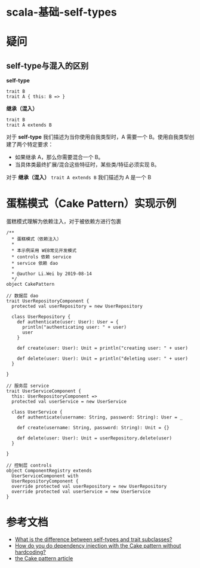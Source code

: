 # scala-基础-self-types
# 疑问 
## self-type与混入的区别
**self-type**
```
trait B
trait A { this: B => }
```
**继承（混入）**                
```
trait B
trait A extends B
```

对于 **self-type** 我们描述为当你使用自我类型时，A 需要一个 B。使用自我类型创建了两个特定要求：
* 如果继承 A，那么你需要混合一个 B。
* 当具体类最终扩展/混合这些特征时，某些类/特征必须实现 B。

对于 **继承（混入）** `trait A extends B` 我们描述为 A 是一个 B

# 蛋糕模式（Cake Pattern）实现示例
蛋糕模式理解为依赖注入，对于被依赖方进行包裹
```
/**
  * 蛋糕模式（依赖注入）
  *
  * 本示例采用 WEB常见开发模式
  * controls 依赖 service
  * service 依赖 dao
  *
  * @author Li.Wei by 2019-08-14
  */
object CakePattern

// 数据层 dao
trait UserRepositoryComponent {
  protected val userRepository = new UserRepository

  class UserRepository {
    def authenticate(user: User): User = {
      println("authenticating user: " + user)
      user
    }

    def create(user: User): Unit = println("creating user: " + user)

    def delete(user: User): Unit = println("deleting user: " + user)
  }

}

// 服务层 service
trait UserServiceComponent {
  this: UserRepositoryComponent =>
  protected val userService = new UserService

  class UserService {
    def authenticate(username: String, password: String): User = _

    def create(username: String, password: String): Unit = {}

    def delete(user: User): Unit = userRepository.delete(user)
  }

}

// 控制层 controls
object ComponentRegistry extends
  UserServiceComponent with
  UserRepositoryComponent {
  override protected val userRepository = new UserRepository
  override protected val userService = new UserService
}
```
# 参考文档
- [What is the difference between self-types and trait subclasses?](https://stackoverflow.com/questions/1990948/what-is-the-difference-between-self-types-and-trait-subclasses?rq=1)
- [How do you do dependency injection with the Cake pattern without hardcoding?](https://stackoverflow.com/questions/5172188/how-do-you-do-dependency-injection-with-the-cake-pattern-without-hardcoding)
- [the Cake pattern article](http://jonasboner.com/real-world-scala-dependency-injection-di/)
